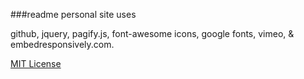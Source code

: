 ###readme
personal site uses

github, jquery, pagify.js, font-awesome icons, google fonts, vimeo, & embedresponsively.com.

[MIT License](http://www.opensource.org/licenses/mit-license.php)

